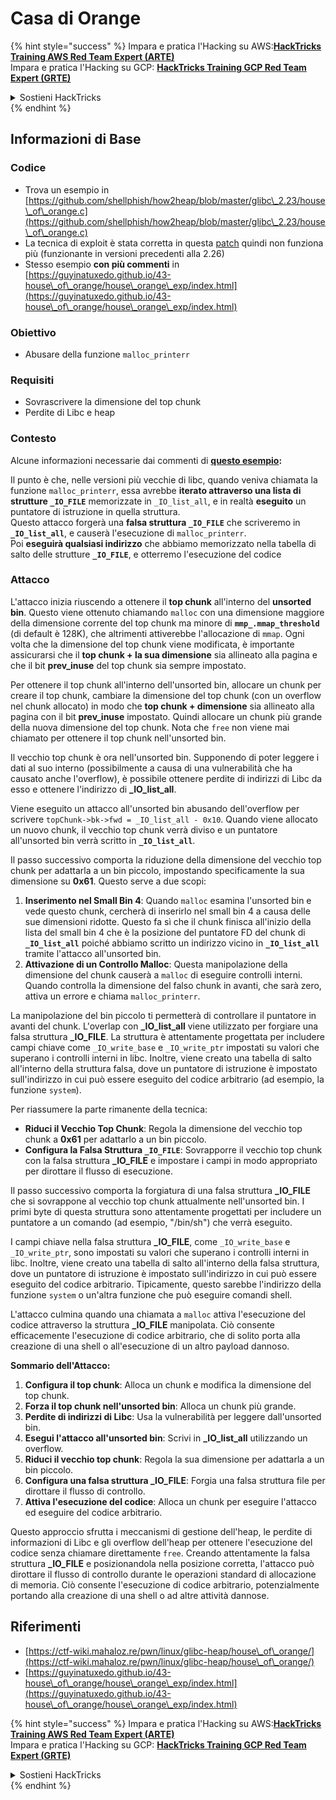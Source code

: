 # Casa di Orange

{% hint style="success" %}
Impara e pratica l'Hacking su AWS:<img src="/.gitbook/assets/arte.png" alt="" data-size="line">[**HackTricks Training AWS Red Team Expert (ARTE)**](https://training.hacktricks.xyz/courses/arte)<img src="/.gitbook/assets/arte.png" alt="" data-size="line">\
Impara e pratica l'Hacking su GCP: <img src="/.gitbook/assets/grte.png" alt="" data-size="line">[**HackTricks Training GCP Red Team Expert (GRTE)**<img src="/.gitbook/assets/grte.png" alt="" data-size="line">](https://training.hacktricks.xyz/courses/grte)

<details>

<summary>Sostieni HackTricks</summary>

* Controlla i [**piani di abbonamento**](https://github.com/sponsors/carlospolop)!
* **Unisciti al** 💬 [**gruppo Discord**](https://discord.gg/hRep4RUj7f) o al [**gruppo telegram**](https://t.me/peass) o **seguici** su **Twitter** 🐦 [**@hacktricks\_live**](https://twitter.com/hacktricks\_live)**.**
* **Condividi trucchi di hacking inviando PR a** [**HackTricks**](https://github.com/carlospolop/hacktricks) e [**HackTricks Cloud**](https://github.com/carlospolop/hacktricks-cloud) repos di github.

</details>
{% endhint %}

## Informazioni di Base

### Codice

* Trova un esempio in [https://github.com/shellphish/how2heap/blob/master/glibc\_2.23/house\_of\_orange.c](https://github.com/shellphish/how2heap/blob/master/glibc\_2.23/house\_of\_orange.c)
* La tecnica di exploit è stata corretta in questa [patch](https://sourceware.org/git/?p=glibc.git;a=blobdiff;f=stdlib/abort.c;h=117a507ff88d862445551f2c07abb6e45a716b75;hp=19882f3e3dc1ab830431506329c94dcf1d7cc252;hb=91e7cf982d0104f0e71770f5ae8e3faf352dea9f;hpb=0c25125780083cbba22ed627756548efe282d1a0) quindi non funziona più (funzionante in versioni precedenti alla 2.26)
* Stesso esempio **con più commenti** in [https://guyinatuxedo.github.io/43-house\_of\_orange/house\_orange\_exp/index.html](https://guyinatuxedo.github.io/43-house\_of\_orange/house\_orange\_exp/index.html)

### Obiettivo

* Abusare della funzione `malloc_printerr`

### Requisiti

* Sovrascrivere la dimensione del top chunk
* Perdite di Libc e heap

### Contesto

Alcune informazioni necessarie dai commenti di [**questo esempio**](https://guyinatuxedo.github.io/43-house\_of\_orange/house\_orange\_exp/index.html)**:**

Il punto è che, nelle versioni più vecchie di libc, quando veniva chiamata la funzione `malloc_printerr`, essa avrebbe **iterato attraverso una lista di strutture `_IO_FILE`** memorizzate in `_IO_list_all`, e in realtà **eseguito** un puntatore di istruzione in quella struttura.\
Questo attacco forgerà una **falsa struttura `_IO_FILE`** che scriveremo in **`_IO_list_all`**, e causerà l'esecuzione di `malloc_printerr`.\
Poi **eseguirà qualsiasi indirizzo** che abbiamo memorizzato nella tabella di salto delle strutture **`_IO_FILE`**, e otterremo l'esecuzione del codice

### Attacco

L'attacco inizia riuscendo a ottenere il **top chunk** all'interno del **unsorted bin**. Questo viene ottenuto chiamando `malloc` con una dimensione maggiore della dimensione corrente del top chunk ma minore di **`mmp_.mmap_threshold`** (di default è 128K), che altrimenti attiverebbe l'allocazione di `mmap`. Ogni volta che la dimensione del top chunk viene modificata, è importante assicurarsi che il **top chunk + la sua dimensione** sia allineato alla pagina e che il bit **prev\_inuse** del top chunk sia sempre impostato.

Per ottenere il top chunk all'interno dell'unsorted bin, allocare un chunk per creare il top chunk, cambiare la dimensione del top chunk (con un overflow nel chunk allocato) in modo che **top chunk + dimensione** sia allineato alla pagina con il bit **prev\_inuse** impostato. Quindi allocare un chunk più grande della nuova dimensione del top chunk. Nota che `free` non viene mai chiamato per ottenere il top chunk nell'unsorted bin.

Il vecchio top chunk è ora nell'unsorted bin. Supponendo di poter leggere i dati al suo interno (possibilmente a causa di una vulnerabilità che ha causato anche l'overflow), è possibile ottenere perdite di indirizzi di Libc da esso e ottenere l'indirizzo di **\_IO\_list\_all**.

Viene eseguito un attacco all'unsorted bin abusando dell'overflow per scrivere `topChunk->bk->fwd = _IO_list_all - 0x10`. Quando viene allocato un nuovo chunk, il vecchio top chunk verrà diviso e un puntatore all'unsorted bin verrà scritto in **`_IO_list_all`**.

Il passo successivo comporta la riduzione della dimensione del vecchio top chunk per adattarla a un bin piccolo, impostando specificamente la sua dimensione su **0x61**. Questo serve a due scopi:

1. **Inserimento nel Small Bin 4**: Quando `malloc` esamina l'unsorted bin e vede questo chunk, cercherà di inserirlo nel small bin 4 a causa delle sue dimensioni ridotte. Questo fa sì che il chunk finisca all'inizio della lista del small bin 4 che è la posizione del puntatore FD del chunk di **`_IO_list_all`** poiché abbiamo scritto un indirizzo vicino in **`_IO_list_all`** tramite l'attacco all'unsorted bin.
2. **Attivazione di un Controllo Malloc**: Questa manipolazione della dimensione del chunk causerà a `malloc` di eseguire controlli interni. Quando controlla la dimensione del falso chunk in avanti, che sarà zero, attiva un errore e chiama `malloc_printerr`.

La manipolazione del bin piccolo ti permetterà di controllare il puntatore in avanti del chunk. L'overlap con **\_IO\_list\_all** viene utilizzato per forgiare una falsa struttura **\_IO\_FILE**. La struttura è attentamente progettata per includere campi chiave come `_IO_write_base` e `_IO_write_ptr` impostati su valori che superano i controlli interni in libc. Inoltre, viene creato una tabella di salto all'interno della struttura falsa, dove un puntatore di istruzione è impostato sull'indirizzo in cui può essere eseguito del codice arbitrario (ad esempio, la funzione `system`).

Per riassumere la parte rimanente della tecnica:

* **Riduci il Vecchio Top Chunk**: Regola la dimensione del vecchio top chunk a **0x61** per adattarlo a un bin piccolo.
* **Configura la Falsa Struttura `_IO_FILE`**: Sovrapporre il vecchio top chunk con la falsa struttura **\_IO\_FILE** e impostare i campi in modo appropriato per dirottare il flusso di esecuzione.

Il passo successivo comporta la forgiatura di una falsa struttura **\_IO\_FILE** che si sovrappone al vecchio top chunk attualmente nell'unsorted bin. I primi byte di questa struttura sono attentamente progettati per includere un puntatore a un comando (ad esempio, "/bin/sh") che verrà eseguito.

I campi chiave nella falsa struttura **\_IO\_FILE**, come `_IO_write_base` e `_IO_write_ptr`, sono impostati su valori che superano i controlli interni in libc. Inoltre, viene creato una tabella di salto all'interno della falsa struttura, dove un puntatore di istruzione è impostato sull'indirizzo in cui può essere eseguito del codice arbitrario. Tipicamente, questo sarebbe l'indirizzo della funzione `system` o un'altra funzione che può eseguire comandi shell.

L'attacco culmina quando una chiamata a `malloc` attiva l'esecuzione del codice attraverso la struttura **\_IO\_FILE** manipolata. Ciò consente efficacemente l'esecuzione di codice arbitrario, che di solito porta alla creazione di una shell o all'esecuzione di un altro payload dannoso.

**Sommario dell'Attacco:**

1. **Configura il top chunk**: Alloca un chunk e modifica la dimensione del top chunk.
2. **Forza il top chunk nell'unsorted bin**: Alloca un chunk più grande.
3. **Perdite di indirizzi di Libc**: Usa la vulnerabilità per leggere dall'unsorted bin.
4. **Esegui l'attacco all'unsorted bin**: Scrivi in **\_IO\_list\_all** utilizzando un overflow.
5. **Riduci il vecchio top chunk**: Regola la sua dimensione per adattarla a un bin piccolo.
6. **Configura una falsa struttura \_IO\_FILE**: Forgia una falsa struttura file per dirottare il flusso di controllo.
7. **Attiva l'esecuzione del codice**: Alloca un chunk per eseguire l'attacco ed eseguire del codice arbitrario.

Questo approccio sfrutta i meccanismi di gestione dell'heap, le perdite di informazioni di Libc e gli overflow dell'heap per ottenere l'esecuzione del codice senza chiamare direttamente `free`. Creando attentamente la falsa struttura **\_IO\_FILE** e posizionandola nella posizione corretta, l'attacco può dirottare il flusso di controllo durante le operazioni standard di allocazione di memoria. Ciò consente l'esecuzione di codice arbitrario, potenzialmente portando alla creazione di una shell o ad altre attività dannose.
## Riferimenti

* [https://ctf-wiki.mahaloz.re/pwn/linux/glibc-heap/house\_of\_orange/](https://ctf-wiki.mahaloz.re/pwn/linux/glibc-heap/house\_of\_orange/)
* [https://guyinatuxedo.github.io/43-house\_of\_orange/house\_orange\_exp/index.html](https://guyinatuxedo.github.io/43-house\_of\_orange/house\_orange\_exp/index.html)

{% hint style="success" %}
Impara e pratica l'Hacking su AWS:<img src="/.gitbook/assets/arte.png" alt="" data-size="line">[**HackTricks Training AWS Red Team Expert (ARTE)**](https://training.hacktricks.xyz/courses/arte)<img src="/.gitbook/assets/arte.png" alt="" data-size="line">\
Impara e pratica l'Hacking su GCP: <img src="/.gitbook/assets/grte.png" alt="" data-size="line">[**HackTricks Training GCP Red Team Expert (GRTE)**<img src="/.gitbook/assets/grte.png" alt="" data-size="line">](https://training.hacktricks.xyz/courses/grte)

<details>

<summary>Sostieni HackTricks</summary>

* Controlla i [**piani di abbonamento**](https://github.com/sponsors/carlospolop)!
* **Unisciti al** 💬 [**gruppo Discord**](https://discord.gg/hRep4RUj7f) o al [**gruppo telegram**](https://t.me/peass) o **seguici** su **Twitter** 🐦 [**@hacktricks\_live**](https://twitter.com/hacktricks\_live)**.**
* **Condividi trucchi di hacking inviando PR a** [**HackTricks**](https://github.com/carlospolop/hacktricks) e [**HackTricks Cloud**](https://github.com/carlospolop/hacktricks-cloud) github repos.

</details>
{% endhint %}
